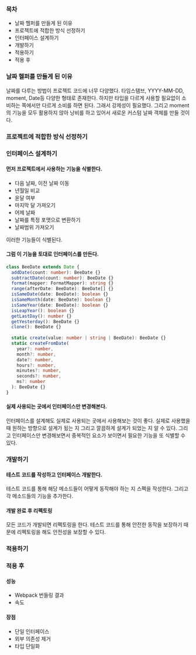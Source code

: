 ### 목차
- 날짜 헬퍼를 만들게 된 이유
- 프로젝트에 적합한 방식 선정하기
- 인터페이스 설계하기
- 개발하기
- 적용하기
- 적용 후

### 날짜 헬퍼를 만들게 된 이유
날짜를 다루는 방법이 프로젝트 코드에 너무 다양했다. 타임스탬브, YYYY-MM-DD, moment, Date등 다양한 형태로 존재한다. 하지만 타입을 다르게 사용할 필요없이 소비하는 쪽에서만 다르게 소비를 하면 된다. 그래서 강제성이 필요했다. 그리고 moment의 기능을 모두 활용하지 않아 낭비를 하고 있어서 새로운 커스텀 날짜 객체를 만들 것이다.

### 프로젝트에 적합한 방식 선정하기

### 인터페이스 설계하기
#### 먼저 프로젝트에서 사용하는 기능을 식별한다.
- 다음 날짜, 이전 날짜 이동
- 년월일 비교
- 윤달 여부
- 마지막 달 가져오기
- 어제 날짜
- 날짜를 특정 포맷으로 변환하기
- 날짜범위 가져오기

이러한 기능들이 식별된다. 

#### 그럼 이 기능을 토대로 인터페이스를 만든다.
```ts
class BeeDate extends Date {
  addDate(count: number): BeeDate {}
  subtractDate(count: number): BeeDate {}
  format(mapper: FormatMapper): string {}
  range(afterDate: BeeDate): BeeDate[] {}
  isSameDate(date: BeeDate): boolean {}
  isSameMonth(date: BeeDate): boolean {}
  isSameYear(date: BeeDate): boolean {}
  isLeapYear(): boolean {}
  getLastDay(): number {}
  getYesterday(): BeeDate {}
  clone(): BeeDate {}
  
  static create(value: number | string | BeeDate): BeeDate {}
  static createFromDate(
    year?: number,
    month?: number,
    date?: number,
    hours?: number,
    minutes?: number,
    seconds?: number,
    ms?: number
  ): BeeDate {}
}
```

#### 실제 사용되는 곳에서 인터페이스만 변경해본다.
인터페이스를 설계해도 실제로 사용되는 곳에서 사용해보는 것이 좋다. 실제로 사용했을 때 원하는 방향으로 설계가 됬는 지 그리고 깔끔하게 설계가 되었는 지 알 수 있다. 그리고 인터페이스만 변경해보면서 중복적인 요소가 보이면서 필요한 기능을 또 식별할 수 있다.

### 개발하기
#### 테스트 코드를 작성하고 인터페이스 개발한다.
테스트 코드를 통해 해당 메소드들이 어떻게 동작해야 하는 지 스펙을 작성한다. 그리고 각 메소드들의 기능을 추가한다.

#### 개발 완료 후 리펙토링
모든 코드가 개발되면 리펙토링을 한다. 테스트 코드를 통해 안전한 동작을 보장하기 때문에 리펙토링을 해도 안전성을 보장할 수 있다.

### 적용하기

### 적용 후
#### 성능
- Webpack 번들링 결과
- 속도

#### 장점
- 단일 인터페이스
- 외부 의존성 제거
- 타입 단일화